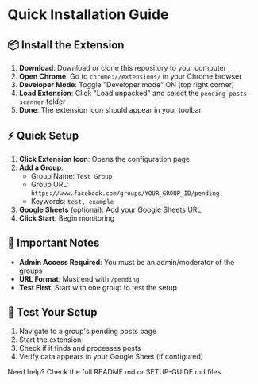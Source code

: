 # Quick Installation Guide

## 📦 Install the Extension

1. **Download**: Download or clone this repository to your computer
2. **Open Chrome**: Go to `chrome://extensions/` in your Chrome browser
3. **Developer Mode**: Toggle "Developer mode" ON (top right corner)
4. **Load Extension**: Click "Load unpacked" and select the `pending-posts-scanner` folder
5. **Done**: The extension icon should appear in your toolbar

## ⚡ Quick Setup

1. **Click Extension Icon**: Opens the configuration page
2. **Add a Group**:
   - Group Name: `Test Group`
   - Group URL: `https://www.facebook.com/groups/YOUR_GROUP_ID/pending`
   - Keywords: `test, example`
3. **Google Sheets** (optional): Add your Google Sheets URL
4. **Click Start**: Begin monitoring

## 🎯 Important Notes

- **Admin Access Required**: You must be an admin/moderator of the groups
- **URL Format**: Must end with `/pending`
- **Test First**: Start with one group to test the setup

## 🔧 Test Your Setup

1. Navigate to a group's pending posts page
2. Start the extension
3. Check if it finds and processes posts
4. Verify data appears in your Google Sheet (if configured)

Need help? Check the full README.md or SETUP-GUIDE.md files.
